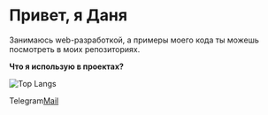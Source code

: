 <h1>Привет, я Даня</h1>
<p>Занимаюсь web-разработкой, а примеры моего кода ты можешь посмотреть в моих репозиториях.</p>

<b>Что я использую в проектах?</b>

![Top Langs](https://github-readme-stats.vercel.app/api/top-langs/?username=danielVNru&layout=compact)

<div style="display: flex;">
  <a href="https://t.me/danielVNru" style="text-decoration: none;">Telegram</a>
  <a href="daniel.vn.rus@gmail.com">Mail</a>
</div>


